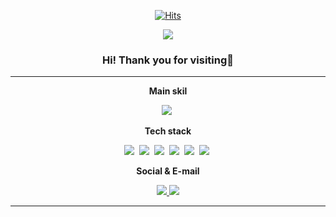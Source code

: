 <div align=center>
  
[![Hits](https://hits.seeyoufarm.com/api/count/incr/badge.svg?url=https%3A%2F%2Fgithub.com%2Fwoongchan789&count_bg=%2379C83D&title_bg=%23555555&icon=github.svg&icon_color=%23E7E7E7&title=hits&edge_flat=false)](https://github.com/woongchan789)


<div align=center>
  
<img src="https://capsule-render.vercel.app/api?type=waving&color=auto&height=300&section=header&text=WoongChan%20Nam&fontSize=40&fontColor=ffffff" />

</div>

### Hi! Thank you for visiting👏
---

**Main skil**
  
<p align="center">
  <img src="https://img.shields.io/badge/Python-3776AB?style=flat-square&logo=Python&logoColor=white"/></a>&nbsp 
</p>

**Tech stack**  
  
<p align="center">
  <img src="https://img.shields.io/badge/Python-3776AB?style=flat-square&logo=Python&logoColor=white"/></a>&nbsp
  <img src="https://img.shields.io/badge/R-276DC3?style=flat-square&logo=R&logoColor=white"/></a>&nbsp
  <img src="https://img.shields.io/badge/Linux-FCC624?style=flat-square&logo=Linux&logoColor=white"/></a>&nbsp
  <img src="https://img.shields.io/badge/Ubuntu-E95420?style=flat-square&logo=Ubuntu&logoColor=white"/></a>&nbsp
  <img src="https://img.shields.io/badge/Docker-2496ED?style=flat-square&logo=Docker&logoColor=white"/></a>&nbsp
  <img src="https://img.shields.io/badge/Adobe%20Illustrator-FF9A00?style=flat-square&logo=Adobe%20Illustrator&logoColor=white"/></a>&nbsp
</p>

**Social & E-mail**

<p align="center">
  <a href="https://www.instagram.com/skandcks/" height="5" width="10" target="_blank">
	  <img src="https://img.shields.io/badge/Instagram-E4405F?style=flat-square&logo=Instagram&logoColor=white&">
  <a>

  <a href="https://woongchan789.tistory.com/" height="5" width="10" target="_blank">
	  <img src="https://img.shields.io/badge/Tistory-000000?style=flat-square&logo=Tistory&logoColor=white&">
  <a>	  
</p>

---



